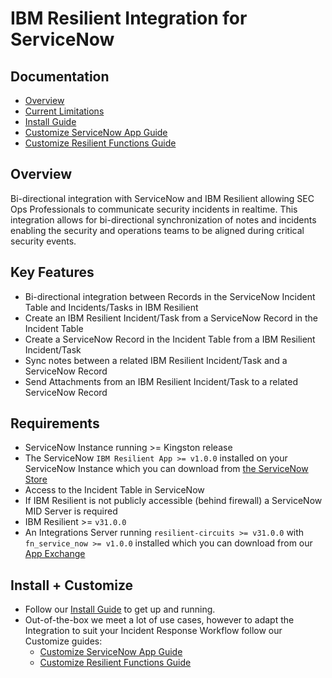 # IBM Resilient Integration for ServiceNow

## Documentation
  - [Overview](#overview)
  - [Current Limitations](#current-limitations)
  - [Install Guide](./docs/install_guide)
  - [Customize ServiceNow App Guide](./docs/customize_snow_guide)
  - [Customize Resilient Functions Guide](./docs/customize_resilient_guide)

## Overview
Bi-directional integration with ServiceNow and IBM Resilient allowing SEC Ops Professionals to communicate security incidents in realtime. This integration allows for bi-directional synchronization of notes and incidents enabling the security and operations teams to be aligned during critical security events.

## Key Features
* Bi-directional integration between Records in the ServiceNow Incident Table and Incidents/Tasks in IBM Resilient
* Create an IBM Resilient Incident/Task from a ServiceNow Record in the Incident Table
* Create a ServiceNow Record in the Incident Table from a IBM Resilient Incident/Task
* Sync notes between a related IBM Resilient Incident/Task and a ServiceNow Record
* Send Attachments from an IBM Resilient Incident/Task to a related ServiceNow Record

## Requirements
* ServiceNow Instance running >= Kingston release
* The ServiceNow `IBM Resilient App >= v1.0.0` installed on your ServiceNow Instance which you can download from [the ServiceNow Store](http://ibm.biz/get-ibm-resilient-service-now-app)
* Access to the Incident Table in ServiceNow
* If IBM Resilient is not publicly accessible (behind firewall) a ServiceNow MID Server is required
* IBM Resilient >= `v31.0.0`
* An Integrations Server running `resilient-circuits >= v31.0.0` with `fn_service_now >= v1.0.0` installed which you can download from our [App Exchange](http://ibm.biz/get-ibm-resilient-service-now-integration)

## Install + Customize
* Follow our [Install Guide](./docs/install_guide) to get up and running. 
* Out-of-the-box we meet a lot of use cases, however to adapt the Integration to suit your Incident Response Workflow follow our Customize guides:
  - [Customize ServiceNow App Guide](./docs/customize_snow_guide)
  - [Customize Resilient Functions Guide](./docs/customize_resilient_guide)

